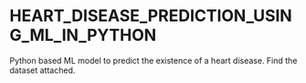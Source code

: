 # HEART_DISEASE_PREDICTION_USING_ML_IN_PYTHON
 Python based ML model to predict the existence of a heart disease. Find the dataset attached.
